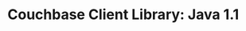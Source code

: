 <a id="couchbase-sdk-java-1-1"></a>

# Couchbase Client Library: Java 1.1

<a id="getting-started"></a>

